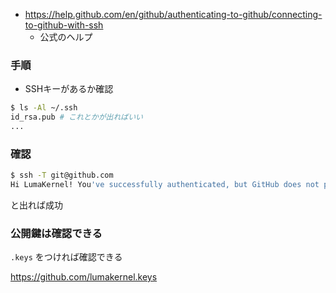 

- https://help.github.com/en/github/authenticating-to-github/connecting-to-github-with-ssh
  - 公式のヘルプ

### 手順

- SSHキーがあるか確認

```bash
$ ls -Al ~/.ssh
id_rsa.pub # これとかが出ればいい
...
```

### 確認

```bash
$ ssh -T git@github.com
Hi LumaKernel! You've successfully authenticated, but GitHub does not provide shell access.
```

と出れば成功


### 公開鍵は確認できる

`.keys` をつければ確認できる

https://github.com/lumakernel.keys
